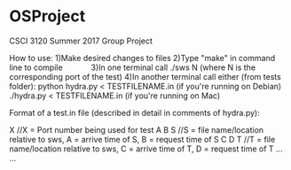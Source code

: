 # OSProject
CSCI 3120 Summer 2017 Group Project

How to use:
              1)Make desired changes to files
              2)Type "make" in command line to compile
              3)In one terminal call ./sws N (where N is the corresponding port of the test)
              4)In another terminal call either (from tests folder):
                                                                      python hydra.py < TESTFILENAME.in (if you're running on Debian)
                                                                      ./hydra.py < TESTFILENAME.in      (if you're running on Mac)
                                                                      
 Format of a test.in file (described in detail in comments of hydra.py):
 
 X        //X = Port number being used for test
 A B S    //S = file name/location relative to sws, A = arrive time of S, B = request time of S
 C D T    //T = file name/location relative to sws, C = arrive time of T, D = request time of T
 ...
 ...

